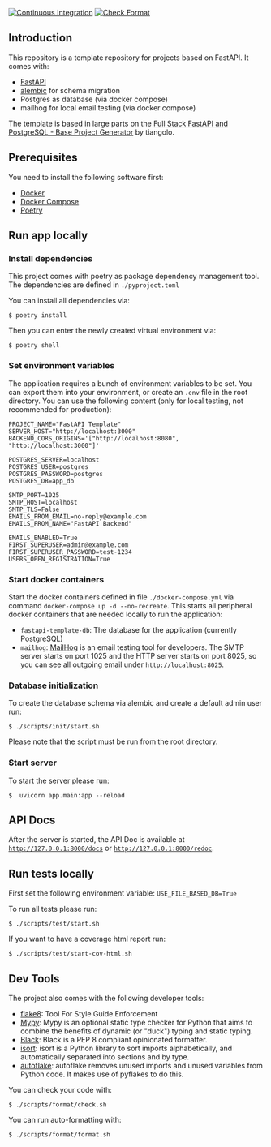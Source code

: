 [![Continuous Integration](https://github.com/DanielW1987/fast-api-blueprint/actions/workflows/ci.yml/badge.svg)](https://github.com/DanielW1987/fast-api-blueprint/actions/workflows/ci.yml)
[![Check Format](https://github.com/DanielW1987/fast-api-blueprint/actions/workflows/check-format.yml/badge.svg)](https://github.com/DanielW1987/fast-api-blueprint/actions/workflows/check-format.yml)

## Introduction

This repository is a template repository for projects based on FastAPI. It comes with:

* [FastAPI](https://fastapi.tiangolo.com/)
* [alembic](https://alembic.sqlalchemy.org/en/latest/) for schema migration
* Postgres as database (via docker compose)
* mailhog for local email testing (via docker compose)

The template is based in large parts on the [Full Stack FastAPI and PostgreSQL - Base Project Generator](https://github.com/tiangolo/full-stack-fastapi-postgresql) by tiangolo.

## Prerequisites

You need to install the following software first:

* [Docker](https://www.docker.com/)
* [Docker Compose](https://docs.docker.com/compose/install/)
* [Poetry](https://python-poetry.org/)

## Run app locally

### Install dependencies

This project comes with poetry as package dependency management tool. The dependencies are defined in `./pyproject.toml`

You can install all dependencies via:

```shell
$ poetry install
```

Then you can enter the newly created virtual environment via:

```shell
$ poetry shell
```

### Set environment variables

The application requires a bunch of environment variables to be set. You can export them into your environment, or create an `.env` file in the root directory. You can use the following content (only for local testing, not recommended for production):

```dotenv
PROJECT_NAME="FastAPI Template"
SERVER_HOST="http://localhost:3000"
BACKEND_CORS_ORIGINS='["http://localhost:8080", "http://localhost:3000"]'

POSTGRES_SERVER=localhost
POSTGRES_USER=postgres
POSTGRES_PASSWORD=postgres
POSTGRES_DB=app_db

SMTP_PORT=1025
SMTP_HOST=localhost
SMTP_TLS=False
EMAILS_FROM_EMAIL=no-reply@example.com
EMAILS_FROM_NAME="FastAPI Backend"

EMAILS_ENABLED=True
FIRST_SUPERUSER=admin@example.com
FIRST_SUPERUSER_PASSWORD=test-1234
USERS_OPEN_REGISTRATION=True
```

### Start docker containers

Start the docker containers defined in file `./docker-compose.yml` via command `docker-compose up -d --no-recreate`. This starts all peripheral docker containers that are needed locally to run the application:

* `fastapi-template-db`: The database for the application (currently PostgreSQL)
* `mailhog`: [MailHog](https://github.com/mailhog/MailHog) is an email testing tool for developers. The SMTP server starts on port 1025 and the HTTP server starts on port 8025, so you can see all outgoing email under `http://localhost:8025`.

### Database initialization

To create the database schema via alembic and create a default admin user run:

```shell
$ ./scripts/init/start.sh
```

Please note that the script must be run from the root directory.

### Start server

To start the server please run:

```shell
$  uvicorn app.main:app --reload
```

## API Docs

After the server is started, the API Doc is available at [`http://127.0.0.1:8000/docs`](http://127.0.0.1:8000/docs) or [`http://127.0.0.1:8000/redoc`](http://127.0.0.1:8000/redoc).

## Run tests locally

First set the following environment variable: `USE_FILE_BASED_DB=True`

To run all tests please run:

```shell
$ ./scripts/test/start.sh
```

If you want to have a coverage html report run:

```shell
$ ./scripts/test/start-cov-html.sh
```

## Dev Tools

The project also comes with the following developer tools:

* [flake8](https://flake8.pycqa.org/): Tool For Style Guide Enforcement
* [Mypy](http://mypy-lang.org/): Mypy is an optional static type checker for Python that aims to combine the benefits of dynamic (or "duck") typing and static typing.
* [Black](https://pypi.org/project/black/): Black is a PEP 8 compliant opinionated formatter.
* [isort](https://pycqa.github.io/isort/): isort is a Python library to sort imports alphabetically, and automatically separated into sections and by type. 
* [autoflake](https://pypi.org/project/autoflake/): autoflake removes unused imports and unused variables from Python code. It makes use of pyflakes to do this.

You can check your code with:

```shell
$ ./scripts/format/check.sh
```

You can run auto-formatting with:

```shell
$ ./scripts/format/format.sh
```
